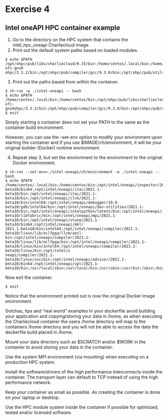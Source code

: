 # Exercise 4
## Intel oneAPI HPC container example
1.	Go to the directory on the HPC system that contains the intel_hpc_oneapi Charliecloud image.
2.	Print out the default system paths based on loaded modules.
```
$ echo $PATH
/opt/ohpc/pub/libs/charliecloud/0.15/bin:/home/centos/.local/bin:/home/centos/bin:/opt/ohpc/pub/mpi/libfabric/1.10.1/bin:/opt/ohpc/pub/mpi/mpich-ofi-gnu9 ohpc/3.3.2/bin:/opt/ohpc/pub/compiler/gcc/9.3.0/bin:/opt/ohpc/pub/utils/prun/2.0:/opt/ohpc/pub/utils/autotools/bin:/opt/ohpc/pub/bin:/usr/local/bin:/usr/bin:/usr/local/sbin:/usr/sbin
```
3.	Print out the paths based from within the container.
```
$ ch-run -w ./intel-oneapi -- bash
$ echo $PATH
/home/centos/.local/bin:/home/centos/bin:/opt/ohpc/pub/libs/charliecloud/0.15/bin:/home/centos/.local/bin:/home/centos/bin:/opt/ohpc/pub/mpi/libfabric/1.10.1/bin:/opt/ohpc/pub/mpi/mpich-ofi-gnu9ohpc/3.3.2/bin:/opt/ohpc/pub/compiler/gcc/9.3.0/bin:/opt/ohpc/pub/utils/prun/2.0:/opt/ohpc/pub/utils/autotools/bin:/opt/ohpc/pub/bin:/usr/local/bin:/usr/bin:/usr/local/sbin:/usr/sbin:/bin
$ exit
```
Simply starting a container does not set your PATH to the same as the container build environment.

However, you can use the –set-env option to modify your environment upon starting the container and if you use $IMAGE/ch/environment, it will be your original builder (Docker) runtime environment.

4.	Repeat step 3, but set the environment to the environment to the original Docker environment.
```
$ ch-run --set-env=./intel-oneapi/ch/environment -w ./intel-oneapi -- bash
$ echo $PATH
/home/centos/.local/bin:/home/centos/bin:/opt/intel/oneapi/inspector/2021.1-beta10/bin64:/opt/intel/oneapi/itac/2021.1-beta10/bin:/opt/intel/oneapi/itac/2021.1-beta10/bin:/opt/intel/oneapi/clck/2021.1-beta10/bin/intel64:/opt/intel/oneapi/debugger/10.0-beta10/gdb/intel64/bin:/opt/intel/oneapi/dev-utilities/2021.1-beta10/bin:/opt/intel/oneapi/intelpython/latest/bin:/opt/intel/oneapi/intelpython/latest/condabin:/opt/intel/oneapi/mpi/2021.1-beta10/libfabric/bin:/opt/intel/oneapi/mpi/2021.1-beta10/bin:/opt/intel/oneapi/vtune/2021.1-beta10/bin64:/opt/intel/oneapi/mkl/
2021.1-beta10/bin/intel64:/opt/intel/oneapi/compiler/2021.1-beta10/linux/lib/oclfpga/llvm/aocl-bin:/opt/intel/oneapi/compiler/2021.1-beta10/linux/lib/oclfpga/bin:/opt/intel/oneapi/compiler/2021.1-beta10/linux/bin/intel64:/opt/intel/oneapi/compiler/2021.1-beta10/linux/bin:/opt/intel/o
neapi/compiler/2021.1-beta10/linux/ioc/bin:/opt/intel/oneapi/advisor/2021.1-beta10/bin64:/opt/intel/oneapi/vpl/2021.1-beta10/bin:/usr/local/sbin:/usr/local/bin:/usr/sbin:/usr/bin:/sbin:/bin
```
Now exit the container.
```
$ exit
```
Notice that the environment printed out is now the original Docker image environment.

Gotchas, tips and “real world” examples
In your dockerfile avoid building your application and copying/storing your data in /home, as when executing the Charliecloud container the users /home directory will map to the containers /home directory and you will not be able to access the data the dockerfile build placed in /home.

Mount your data directory such as $SCRATCH and/or $WORK in the container to avoid storing your data in the container.

Use the system MPI environment (via mounting) when executing on a production HPC system.

Install the software/drivers of the high performance interconnects inside the container. The transport layer can default to TCP instead of using the high performance network.

Keep your container as small as possible. As creating the container is done on your laptop or desktop.

Use the HPC module system inside the container if possible for optimized, tested and/or licensed software.
